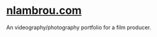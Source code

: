 <h1><a href="https://nlambrou.com">nlambrou.com</a></h1>
An videography/photography portfolio for a film producer.
